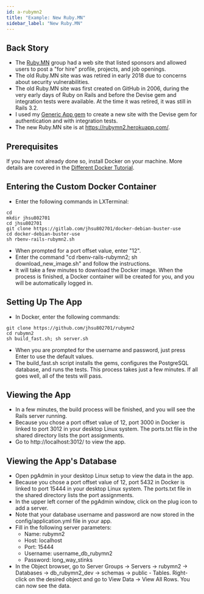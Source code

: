 ```yaml
---
id: a-rubymn2
title: "Example: New Ruby.MN"
sidebar_label: "New Ruby.MN"
---
```


## Back Story
* The [Ruby.MN](https://www.meetup.com/ruby-mn/) group had a web site that listed sponsors and allowed users to post a "for hire" profile, projects, and job openings.
* The old Ruby.MN site was was retired in early 2018 due to concerns about security vulnerabilities.
* The old Ruby.MN site was first created on GitHub in 2006, during the very early days of Ruby on Rails and before the Devise gem and integration tests were available.  At the time it was retired, it was still in Rails 3.2.
* I used my [Generic App gem](https://www.genericapp.net/) to create a new site with the Devise gem for authentication and with integration tests.
* The new Ruby.MN site is at https://rubymn2.herokuapp.com/.

## Prerequisites
If you have not already done so, install Docker on your machine.  More details are covered in the [Different Docker Tutorial](https://www.differentdockertutorial.com/).

## Entering the Custom Docker Container
* Enter the following commands in LXTerminal:
```
cd
mkdir jhsu802701
cd jhsu802701
git clone https://gitlab.com/jhsu802701/docker-debian-buster-use
cd docker-debian-buster-use
sh rbenv-rails-rubymn2.sh
```
* When prompted for a port offset value, enter "12".
* Enter the command "cd rbenv-rails-rubymn2; sh download_new_image.sh" and follow the instructions.
* It will take a few minutes to download the Docker image.  When the process is finished, a Docker container will be created for you, and you will be automatically logged in.

## Setting Up The App
* In Docker, enter the following commands:
```
git clone https://github.com/jhsu802701/rubymn2
cd rubymn2
sh build_fast.sh; sh server.sh
```
* When you are prompted for the username and password, just press Enter to use the default values.
* The build_fast.sh script installs the gems, configures the PostgreSQL database, and runs the tests. This process takes just a few minutes. If all goes well, all of the tests will pass.

## Viewing the App
* In a few minutes, the build process will be finished, and you will see the Rails server running.
* Because you chose a port offset value of 12, port 3000 in Docker is linked to port 3012 in your desktop Linux system.  The ports.txt file in the shared directory lists the port assignments.
* Go to http://localhost:3012/ to view the app.

## Viewing the App's Database
* Open pgAdmin in your desktop Linux setup to view the data in the app.
* Because you chose a port offset value of 12, port 5432 in Docker is linked to port 15444 in your desktop Linux system.  The ports.txt file in the shared directory lists the port assignments.
* In the upper left corner of the pgAdmin window, click on the plug icon to add a server.
* Note that your database username and password are now stored in the config/application.yml file in your app.
* Fill in the following server parameters:
  * Name: rubymn2
  * Host: localhost
  * Port: 15444
  * Username: username_db_rubymn2
  * Password: long_way_stinks
* In the Object browser, go to Server Groups -> Servers -> rubymn2 -> Databases -> db_rubymn2_dev -> schemas -> public - Tables.  Right-click on the desired object and go to View Data -> View All Rows.  You can now see the data.
